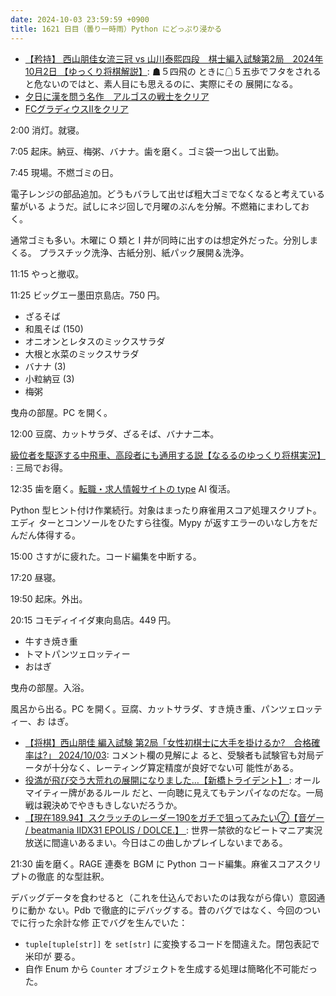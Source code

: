 ```yaml
---
date: 2024-10-03 23:59:59 +0900
title: 1621 日目（曇り一時雨）Python にどっぷり浸かる
---
```


* [【矜持】 西山朋佳女流三冠 vs 山川泰熙四段　棋士編入試験第2局　2024年10月2日
  【ゆっくり将棋解説】](https://www.youtube.com/watch?v=dEoE2EoJsHQ): ☗５四飛の
  ときに☖５五歩でフタをされると危ないのではと、素人目にも思えるのに、実際にその
  展開になる。
* [夕日に漢を問う名作　アルゴスの戦士をクリア
  ](https://www.youtube.com/watch?v=WYeeYG1V8pI)
* [FCグラディウスⅡをクリア](https://www.youtube.com/watch?v=z9Cxp63ovHk)

2:00 消灯。就寝。

7:05 起床。納豆、梅粥、バナナ。歯を磨く。ゴミ袋一つ出して出勤。

7:45 現場。不燃ゴミの日。

電子レンジの部品追加。どうもバラして出せば粗大ゴミでなくなると考えている輩がいる
ようだ。試しにネジ回しで月曜のぶんを分解。不燃箱にまわしておく。

通常ゴミも多い。木曜に O 類と I 井が同時に出すのは想定外だった。分別しまくる。
プラスチック洗浄、古紙分別、紙パック展開＆洗浄。

11:15 やっと撤収。

11:25 ビッグエー墨田京島店。750 円。

* ざるそば
* 和風そば (150)
* オニオンとレタスのミックスサラダ
* 大根と水菜のミックスサラダ
* バナナ (3)
* 小粒納豆 (3)
* 梅粥

曳舟の部屋。PC を開く。

12:00 豆腐、カットサラダ、ざるそば、バナナ二本。

[級位者を駆逐する中飛車、高段者にも通用する説【なるるのゆっくり将棋実況】
](https://www.youtube.com/watch?v=ju6Hg9rFQVo): 三局でお得。

12:35 歯を磨く。[転職・求人情報サイトの type](https://type.jp/) AI 復活。

Python 型ヒント付け作業続行。対象はまったり麻雀用スコア処理スクリプト。エディ
ターとコンソールをひたすら往復。Mypy が返すエラーのいなし方をだんだん体得する。

15:00 さすがに疲れた。コード編集を中断する。

17:20 昼寝。

19:50 起床。外出。

20:15 コモディイイダ東向島店。449 円。

* 牛すき焼き重
* トマトパンツェロッティー
* おはぎ

曳舟の部屋。入浴。

風呂から出る。PC を開く。豆腐、カットサラダ、すき焼き重、パンツェロッティー、お
はぎ。

* [【将棋】西山朋佳 編入試験 第2局「女性初棋士に大手を掛けるか?　合格確率は?」
  2024/10/03](https://www.youtube.com/watch?v=tppUHy2hdUs): コメント欄の見解によ
  ると、受験者も試験官も対局データが十分なく、レーティング算定精度が良好でない可
  能性がある。
* [役満が飛び交う大荒れの展開になりました…【新橋トライデント】
  ](https://www.youtube.com/watch?v=wTlmqMvSHDw): オールマイティー牌があるルール
  だと、一向聴に見えてもテンパイなのだな。一局戦は親決めでやきもきしないだろうか。
* [【現在189.94】スクラッチのレーダー190をガチで狙ってみたい⑦【音ゲー /
  beatmania IIDX31 EPOLIS / DOLCE.】
  ](https://www.youtube.com/watch?v=Xb9uFkVXtzU): 世界一禁欲的なビートマニア実況
  放送に間違いあるまい。今日はこの曲しかプレイしないまである。

21:30 歯を磨く。RAGE 連奏を BGM に Python コード編集。麻雀スコアスクリプトの徹底
的な型註釈。

デバッグデータを食わせると（これを仕込んでおいたのは我ながら偉い）意図通りに動か
ない。Pdb で徹底的にデバッグする。昔のバグではなく、今回のついでに行った余計な修
正でバグを生んでいた：

* `tuple[tuple[str]]` を `set[str]` に変換するコードを間違えた。閉包表記で米印が
  要る。
* 自作 Enum から `Counter` オブジェクトを生成する処理は簡略化不可能だった。
